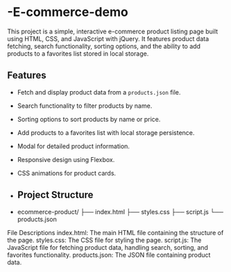 # -E-commerce-demo
This project is a simple, interactive e-commerce product listing page built using HTML, CSS, and JavaScript with jQuery. It features product data fetching, search functionality, sorting options, and the ability to add products to a favorites list stored in local storage.

## Features

- Fetch and display product data from a `products.json` file.
- Search functionality to filter products by name.
- Sorting options to sort products by name or price.
- Add products to a favorites list with local storage persistence.
- Modal for detailed product information.
- Responsive design using Flexbox.
- CSS animations for product cards.

- ## Project Structure
- ecommerce-product/
├── index.html
├── styles.css
├── script.js
└── products.json

File Descriptions
index.html: The main HTML file containing the structure of the page.
styles.css: The CSS file for styling the page.
script.js: The JavaScript file for fetching product data, handling search, sorting, and favorites functionality.
products.json: The JSON file containing product data.
